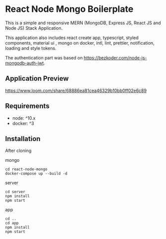 # React Node Mongo Boilerplate

This is a simple and responsive MERN (MongoDB, Express JS, React JS and Node JS) Stack Application.

This application also includes react create app, typescript, styled components, material ui , mongo on docker, intl, lint, prettier, notification, loading and style tokens.

The authentication part was based on https://bezkoder.com/node-js-mongodb-auth-jwt.

## Application Preview

https://www.loom.com/share/68886ea81cea46329b10bb0ff02e6c89

## Requirements

- node: ^10.x
- docker: ^3

## Installation

After cloning

mongo

```
cd react-node-mongo
docker-compose up --build -d
```

server

```
cd server
npm install
npm start
```

app

```
cd ..
cd app
npm install
npm start
```
